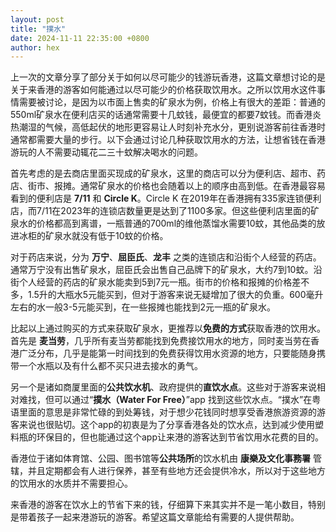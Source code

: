 ```yaml
---
layout: post
title: "撲水"
date: 2024-11-11 22:35:00 +0800
author: hex
---
```


上一次的文章分享了部分关于如何以尽可能少的钱游玩香港，这篇文章想讨论的是关于来香港的游客如何能通过以尽可能少的价格获取饮用水。之所以饮用水这件事情需要被讨论，是因为以市面上售卖的矿泉水为例，价格上有很大的差距：普通的550ml矿泉水在便利店买的话通常需要十几蚊钱，最便宜的都要7蚊钱。而香港炎热潮湿的气候，高低起伏的地形更容易让人时刻补充水分，更别说游客前往香港时通常都需要大量的步行。以下会通过讨论几种获取饮用水的方法，让想省钱在香港游玩的人不需要动辄花二三十蚊解决喝水的问题。

首先考虑的是去商店里面买现成的矿泉水，这里的商店可以分为便利店、超市、药店、街市、报摊。通常矿泉水的价格也会随着以上的顺序由高到低。在香港最容易看到的便利店是 **7/11** 和 **Circle K**。Circle K 在2019年在香港拥有335家连锁便利店，而7/11在2023年的连锁店数量更是达到了1100多家。但这些便利店里面的矿泉水的价格都高到离谱，一瓶普通的700ml的维他蒸馏水需要10蚊，其他品类的放进冰柜的矿泉水就没有低于10蚊的价格。

对于药店来说，分为 **万宁**、**屈臣氏**、**龙丰** 之类的连锁店和沿街个人经营的药店。通常万宁没有出售矿泉水，屈臣氏会出售自己品牌下的矿泉水，大约7到10蚊。沿街个人经营的药店的矿泉水能卖到5到7元一瓶。街市的价格和报摊的价格差不多，1.5升的大瓶水5元能买到，但对于游客来说无疑增加了很大的负重。600毫升左右的水一般3-5元能买到，在一些报摊也能找到2元一瓶的矿泉水。

比起以上通过购买的方式来获取矿泉水，更推荐以**免费的方式**获取香港的饮用水。首先是 **麦当劳**，几乎所有麦当劳都能找到免费接饮用水的地方，同时麦当劳在香港广泛分布，几乎是能第一时间找到的免费获得饮用水资源的地方，只要能随身携带一个水瓶以及有什么都不买只进去接水的勇气。

另一个是诸如商厦里面的**公共饮水机**、政府提供的**直饮水点**。这些对于游客来说相对难找，但可以通过“**撲水（Water For Free）**”app 找到这些饮水点。“撲水”在粤语里面的意思是非常忙碌的到处筹钱，对于想少花钱同时想享受香港旅游资源的游客来说也很贴切。这个app的初衷是为了分享香港各处的饮水点，达到减少使用塑料瓶的环保目的，但也能通过这个app让来港的游客达到节省饮用水花费的目的。

香港位于诸如体育馆、公园、图书馆等**公共场所**的饮水机由 **康樂及文化事務署** 管辖，并且定期都会有人进行保养，甚至有些地方还会提供冷水，所以对于这些地方的饮用水的水质并不需要担心。

来香港的游客在饮水上的节省下来的钱，仔细算下来其实并不是一笔小数目，特别是带着孩子一起来港游玩的游客。希望这篇文章能给有需要的人提供帮助。
